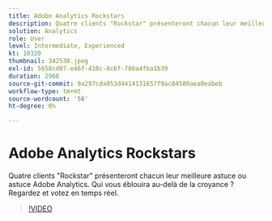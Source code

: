 ```yaml
---
title: Adobe Analytics Rockstars
description: Quatre clients "Rockstar" présenteront chacun leur meilleure astuce ou astuce Adobe Analytics. Qui vous éblouira au-delà de la croyance ? Regardez et votez en temps réel.
solution: Analytics
role: User
level: Intermediate, Experienced
kt: 10320
thumbnail: 342530.jpeg
exl-id: 5658cd07-e46f-410c-8c6f-786a4fba1b39
duration: 2966
source-git-commit: 9a297cda953d4414131657f9ac84580aea0eabeb
workflow-type: tm+mt
source-wordcount: '56'
ht-degree: 0%

---
```


# Adobe Analytics Rockstars

Quatre clients &quot;Rockstar&quot; présenteront chacun leur meilleure astuce ou astuce Adobe Analytics. Qui vous éblouira au-delà de la croyance ? Regardez et votez en temps réel.

>[!VIDEO](https://video.tv.adobe.com/v/342530/?quality=12&learn=on)
